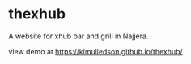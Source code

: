 # thexhub
A website for xhub bar and grill in Najjera.

view demo at https://kimuliedson.github.io/thexhub/
